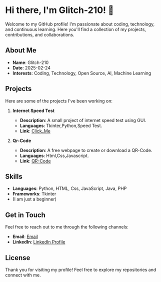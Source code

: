 # Hi there, I'm Glitch-210! 👋

Welcome to my GitHub profile! I'm passionate about coding, technology, and continuous learning. Here you'll find a collection of my projects, contributions, and collaborations.

## About Me

- **Name**: Glitch-210
- **Date**: 2025-02-24
- **Interests**: Coding, Technology, Open Source, AI, Machine Learning

## Projects

Here are some of the projects I've been working on:

1. **Internet Speed Test**
   - **Description**: A small project of internet speed test using GUI.
   - **Languages**: Tkinter,Python,Speed Test.
   - **Link**: [Click_Me](https://glitch-210.github.io/Internet_speed_test/)

2. **Qr-Code**
   - **Description**: A free webpage to create or download a QR-Code.
   - **Languages**: Html,Css,Javascript.
   - **Link**: [QR-Code](https://glitch-210.github.io/QR-Code/)

## Skills

- **Languages**: Python, HTML, Css, JavaScript, Java, PHP
- **Frameworks**: Tkinter
- (I am just a beginner)

## Get in Touch

Feel free to reach out to me through the following channels:

- **Email**: [Email](mailto:your-email@mustafakhericha89.com)
- **LinkedIn**: [LinkedIn Profile](https://linkedin.com/in/mustafa-khericha)

## License

Thank you for visiting my profile! Feel free to explore my repositories and connect with me.
